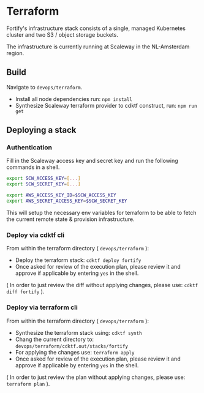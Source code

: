 # Terraform

Fortify's infrastructure stack consists of a single, managed Kubernetes cluster and two S3 / object storage buckets.

The infrastructure is currently running at Scaleway in the NL-Amsterdam region.

## Build

Navigate to `devops/terraform`.

- Install all node dependencies run: `npm install`
- Synthesize Scaleway terraform provider to cdktf construct, run: `npm run get`

## Deploying a stack

### Authentication

Fill in the Scaleway access key and secret key and run the following commands in a shell.

```bash
export SCW_ACCESS_KEY=[...]
export SCW_SECRET_KEY=[...]

export AWS_ACCESS_KEY_ID=$SCW_ACCESS_KEY
export AWS_SECRET_ACCESS_KEY=$SCW_SECRET_KEY
```

This will setup the necessary env variables for terraform to be able to fetch the current remote state & provision infrastructure.

### Deploy via cdktf cli

From within the terraform directory ( `devops/terraform` ):

- Deploy the terraform stack: `cdktf deploy fortify`
- Once asked for review of the execution plan, please review it and approve if applicable by entering `yes` in the shell.

( In order to just review the diff without applying changes, please use: `cdktf diff fortify` ).

### Deploy via terraform cli

From within the terraform directory ( `devops/terraform` ):

- Synthesize the terraform stack using: `cdktf synth`
- Chang the current directory to: `devops/terraform/cdktf.out/stacks/fortify`
- For applying the changes use: `terraform apply`
- Once asked for review of the execution plan, please review it and approve if applicable by entering `yes` in the shell.

( In order to just review the plan without applying changes, please use: `terraform plan` ).
